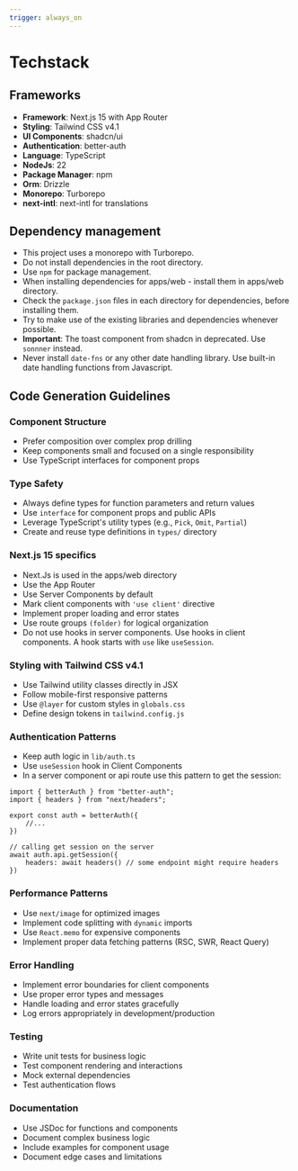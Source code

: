 ```yaml
---
trigger: always_on
---
```


# Techstack

## Frameworks

- **Framework**: Next.js 15 with App Router
- **Styling**: Tailwind CSS v4.1
- **UI Components**: shadcn/ui
- **Authentication**: better-auth
- **Language**: TypeScript
- **NodeJs**: 22
- **Package Manager**: npm
- **Orm**: Drizzle
- **Monorepo**: Turborepo
- **next-intl**: next-intl for translations

## Dependency management

- This project uses a monorepo with Turborepo.
- Do not install dependencies in the root directory.
- Use `npm` for package management.
- When installing dependencies for apps/web - install them in apps/web directory.
- Check the `package.json` files in each directory for dependencies, before installing them.
- Try to make use of the existing libraries and dependencies whenever possible.
- **Important**: The toast component from shadcn in deprecated. Use `sonnner` instead.
- Never install `date-fns` or any other date handling library. Use built-in date handling functions from Javascript.

## Code Generation Guidelines

### Component Structure

- Prefer composition over complex prop drilling
- Keep components small and focused on a single responsibility
- Use TypeScript interfaces for component props

### Type Safety

- Always define types for function parameters and return values
- Use `interface` for component props and public APIs
- Leverage TypeScript's utility types (e.g., `Pick`, `Omit`, `Partial`)
- Create and reuse type definitions in `types/` directory

### Next.js 15 specifics

- Next.Js is used in the apps/web directory
- Use the App Router
- Use Server Components by default
- Mark client components with `'use client'` directive
- Implement proper loading and error states
- Use route groups `(folder)` for logical organization
- Do not use hooks in server components. Use hooks in client components. A hook starts with `use` like `useSession`.

### Styling with Tailwind CSS v4.1

- Use Tailwind utility classes directly in JSX
- Follow mobile-first responsive patterns
- Use `@layer` for custom styles in `globals.css`
- Define design tokens in `tailwind.config.js`

### Authentication Patterns

- Keep auth logic in `lib/auth.ts`
- Use `useSession` hook in Client Components
- In a server component or api route use this pattern to get the session:

```
import { betterAuth } from "better-auth";
import { headers } from "next/headers";

export const auth = betterAuth({
    //...
})

// calling get session on the server
await auth.api.getSession({
    headers: await headers() // some endpoint might require headers
})
```

### Performance Patterns

- Use `next/image` for optimized images
- Implement code splitting with `dynamic` imports
- Use `React.memo` for expensive components
- Implement proper data fetching patterns (RSC, SWR, React Query)

### Error Handling

- Implement error boundaries for client components
- Use proper error types and messages
- Handle loading and error states gracefully
- Log errors appropriately in development/production

### Testing

- Write unit tests for business logic
- Test component rendering and interactions
- Mock external dependencies
- Test authentication flows

### Documentation

- Use JSDoc for functions and components
- Document complex business logic
- Include examples for component usage
- Document edge cases and limitations
